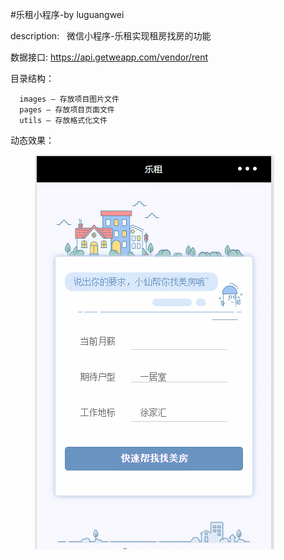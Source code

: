 #乐租小程序-by luguangwei

description:
    微信小程序-乐租实现租房找房的功能
  
数据接口:
      https://api.getweapp.com/vendor/rent

目录结构：

      images — 存放项目图片文件
      pages — 存放项目页面文件
      utils — 存放格式化文件


动态效果：

    

           ![image](https://github.com/luguangwei/lezu-xiaochengxu/raw/master/images/lezu2.gif)
       
